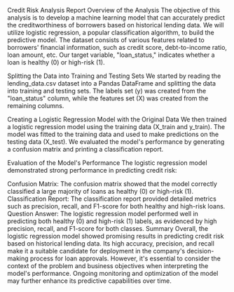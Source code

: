 Credit Risk Analysis Report
Overview of the Analysis
The objective of this analysis is to develop a machine learning model that can accurately predict the creditworthiness of borrowers based on historical lending data. We will utilize logistic regression, a popular classification algorithm, to build the predictive model. The dataset consists of various features related to borrowers' financial information, such as credit score, debt-to-income ratio, loan amount, etc. Our target variable, "loan_status," indicates whether a loan is healthy (0) or high-risk (1).

Splitting the Data into Training and Testing Sets
We started by reading the lending_data.csv dataset into a Pandas DataFrame and splitting the data into training and testing sets. The labels set (y) was created from the "loan_status" column, while the features set (X) was created from the remaining columns.

Creating a Logistic Regression Model with the Original Data
We then trained a logistic regression model using the training data (X_train and y_train). The model was fitted to the training data and used to make predictions on the testing data (X_test). We evaluated the model's performance by generating a confusion matrix and printing a classification report.

Evaluation of the Model's Performance
The logistic regression model demonstrated strong performance in predicting credit risk:

Confusion Matrix: The confusion matrix showed that the model correctly classified a large majority of loans as healthy (0) or high-risk (1).
Classification Report: The classification report provided detailed metrics such as precision, recall, and F1-score for both healthy and high-risk loans.
Question Answer: The logistic regression model performed well in predicting both healthy (0) and high-risk (1) labels, as evidenced by high precision, recall, and F1-score for both classes.
Summary
Overall, the logistic regression model showed promising results in predicting credit risk based on historical lending data. Its high accuracy, precision, and recall make it a suitable candidate for deployment in the company's decision-making process for loan approvals. However, it's essential to consider the context of the problem and business objectives when interpreting the model's performance. Ongoing monitoring and optimization of the model may further enhance its predictive capabilities over time.
